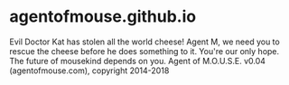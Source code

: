 # agentofmouse.github.io

Evil Doctor Kat has stolen all the world cheese!
Agent M, we need you to rescue the cheese before he does something to it.
You're our only hope.
The future of mousekind depends on you.
Agent of M.O.U.S.E. v0.04 (agentofmouse.com), copyright 2014-2018
